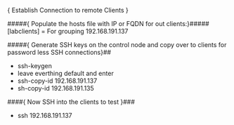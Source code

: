 { Establish Connection to remote Clients }

#####{ Populate the hosts file with IP or FQDN for out clients:}#####
    [labclients] = For grouping 
    192.168.191.137

#####{ Generate SSH keys on the control node and copy over to clients for password less SSH connections}##
* ssh-keygen
*  leave everthing default and enter
*  ssh-copy-id 192.168.191.137
*  sh-copy-id 192.168.191.135
    
####{ Now SSH into the clients to test }###
* ssh 192.168.191.137
